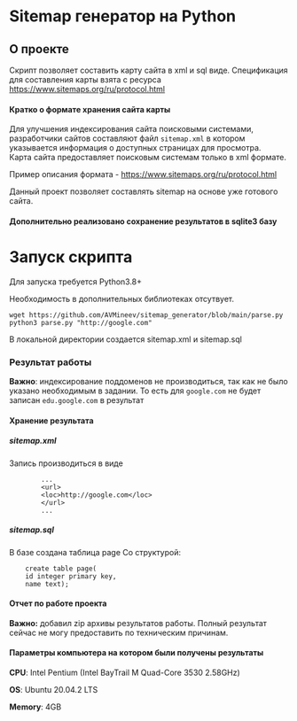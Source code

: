 # Sitemap генератор на Python
## О проекте
Скрипт позволяет составить карту сайта в xml и sql виде. Спецификация для составления карты взята с ресурса https://www.sitemaps.org/ru/protocol.html

#### Кратко о формате хранения сайта карты
Для улучшения индексирования сайта поисковыми системами, разработчики сайтов составляют файл ``` sitemap.xml ``` в котором указывается информация о доступных страницах для просмотра.  
Карта сайта предоставляет поисковым системам только в xml формате. 

Пример описания формата - https://www.sitemaps.org/ru/protocol.html

Данный проект позволяет составлять sitemap на основе уже готового сайта.

#### Дополнительно реализовано сохранение результатов в sqlite3 базу

# Запуск скрипта
Для запуска требуется Python3.8+

Необходимость в дополнительных библиотеках отсутвует.

``` 
wget https://github.com/AVMineev/sitemap_generator/blob/main/parse.py
python3 parse.py "http://google.com"  
```
 
 В локальной директории создается sitemap.xml и sitemap.sql
 
 ### Результат работы
 
 **Важно**: индексирование поддоменов не производиться, так как не было указано необходимым в задании. То есть для ```google.com``` не будет записан ```edu.google.com``` в результат
 #### Хранение результата
 #####   sitemap.xml
  Запись производиться в виде
``` 
        ...
        <url>
        <loc>http://google.com</loc>
        </url>
        ...
```
#####    sitemap.sql
В базе создана таблица page Со структурой:
```
	create table page(
	id integer primary key,
	name text);
```
#### Отчет по работе проекта
**Важно:** добавил zip архивы результатов работы. Полный результат сейчас не могу предоставить по техническим причинам. 

#### Параметры компьютера на котором были получены результаты
   **CPU**: Intel Pentium (Intel BayTrail M Quad-Core 3530 2.58GHz)
   
   **OS**: Ubuntu 20.04.2 LTS
   
   **Memory**: 4GB
